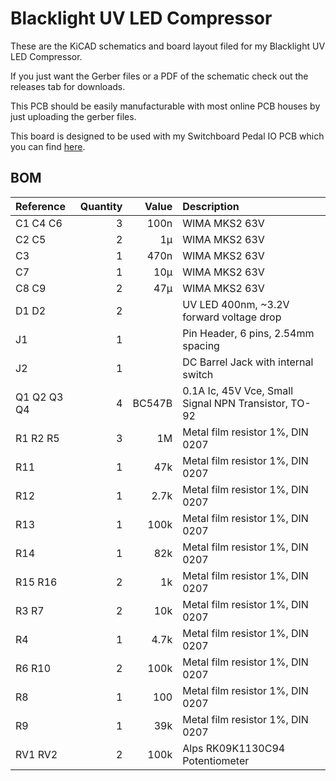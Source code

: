 # Blacklight UV LED Compressor

These are the KiCAD schematics and board layout filed for my Blacklight UV LED Compressor.

If you just want the Gerber files or a PDF of the schematic check out the releases tab for downloads.

This PCB should be easily manufacturable with most online PCB houses by just uploading the gerber files.

This board is designed to be used with my Switchboard Pedal IO PCB which you can find [here](https://github.com/NuclearLighthouseStudios/Switchboard).

## BOM

| Reference   | Quantity | Value  | Description                                          |
| :---------- | -------: | -----: | :--------------------------------------------------- |
| C1 C4 C6    | 3        | 100n   | WIMA MKS2 63V                                        |
| C2 C5       | 2        | 1µ     | WIMA MKS2 63V                                        |
| C3          | 1        | 470n   | WIMA MKS2 63V                                        |
| C7          | 1        | 10µ    | WIMA MKS2 63V                                        |
| C8 C9       | 2        | 47µ    | WIMA MKS2 63V                                        |
| D1 D2       | 2        |        | UV LED 400nm, ~3.2V forward voltage drop             |
| J1          | 1        |        | Pin Header, 6 pins, 2.54mm spacing                   |
| J2          | 1        |        | DC Barrel Jack with internal switch                  |
| Q1 Q2 Q3 Q4 | 4        | BC547B | 0.1A Ic, 45V Vce, Small Signal NPN Transistor, TO-92 |
| R1 R2 R5    | 3        | 1M     | Metal film resistor 1%, DIN 0207                     |
| R11         | 1        | 47k    | Metal film resistor 1%, DIN 0207                     |
| R12         | 1        | 2.7k   | Metal film resistor 1%, DIN 0207                     |
| R13         | 1        | 100k   | Metal film resistor 1%, DIN 0207                     |
| R14         | 1        | 82k    | Metal film resistor 1%, DIN 0207                     |
| R15 R16     | 2        | 1k     | Metal film resistor 1%, DIN 0207                     |
| R3 R7       | 2        | 10k    | Metal film resistor 1%, DIN 0207                     |
| R4          | 1        | 4.7k   | Metal film resistor 1%, DIN 0207                     |
| R6 R10      | 2        | 100k   | Metal film resistor 1%, DIN 0207                     |
| R8          | 1        | 100    | Metal film resistor 1%, DIN 0207                     |
| R9          | 1        | 39k    | Metal film resistor 1%, DIN 0207                     |
| RV1 RV2     | 2        | 100k   | Alps RK09K1130C94 Potentiometer                      |
